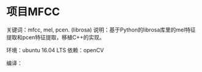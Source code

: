 # 项目MFCC
关键词：mfcc, mel, pcen. (librosa)
说明：基于Python的librosa库里的mel特征提取和pcen特征提取，移植C++的实现。

环境：ubuntu 16.04 LTS
依赖：openCV

编译：